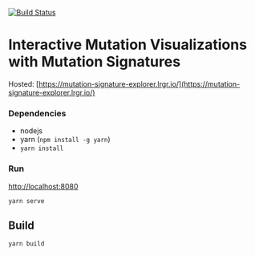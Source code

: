 [![Build Status](https://travis-ci.org/lrgr/mutation-signature-explorer.svg?branch=master)](https://travis-ci.org/lrgr/mutation-signature-explorer)

# Interactive Mutation Visualizations with Mutation Signatures

Hosted: [https://mutation-signature-explorer.lrgr.io/](https://mutation-signature-explorer.lrgr.io/)

### Dependencies
- nodejs
- yarn (`npm install -g yarn`)
- `yarn install`

### Run
[http://localhost:8080](http://localhost:8080)
```
yarn serve
```

## Build
```
yarn build
```
